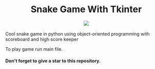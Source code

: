 <div align="center">
  <h1> Snake Game With Tkinter </h1>
  <img src="https://user-images.githubusercontent.com/83356501/130110533-92c831c0-d432-4df3-85c5-a27f3835b435.gif" />
</div>
<br>
Cool snake game in python using object-oriented programming with scoreboard and high score keeper

To play game run main file.

#### Don't forget to give a star to this repository.
